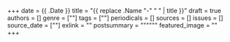 +++
date = {{ .Date }}
title = "{{ replace .Name "-" " " | title }}"
draft = true
authors = []
genre = [""]
tags = [""]
periodicals = []
sources = []
issues = []
source_date = [""]
exlink = ""
postsummary = """"""
featured_image = ""
+++
